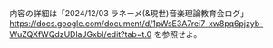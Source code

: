 内容の詳細は「2024/12/03 ラネーメ(&現世)音楽理論教育会ログ」 https://docs.google.com/document/d/1pWsE3A7rei7-xw8pq6pjzyb-WuZQXfWQdzUDlaJGxbI/edit?tab=t.0 を参照せよ。
